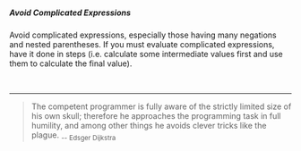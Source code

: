 <div id="title">

##### Avoid Complicated Expressions

</div>

<div id="body">

Avoid complicated expressions, especially those having many negations and nested parentheses. If you must evaluate complicated expressions, have it done in steps (i.e. calculate some intermediate values first and use them to calculate the final value).

<tabs> 
  <tab header="Java">

<include src="example-java.md" />
  </tab>
  <tab header="Python">

<include src="example-python.md" />
</tab>
</tabs><hr>

> The competent programmer is fully aware of the strictly limited size of his own skull; therefore he approaches the programming task in full humility, and among other things he avoids clever tricks like the plague. <sub>-- Edsger Dijkstra</sub>


</div>

<div id="extras">
</div>
